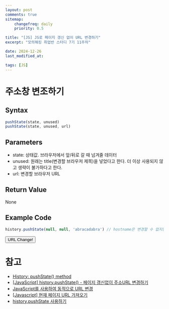 ```yaml
---
layout: post
comments: true
sitemap:
    changefreq: daily
    priority: 0.5

title: "[JS] JS로 페이지 갱신 없이 URL 변경하기"
excerpt: "모의해킹 취업반 스터디 7기 11주차"

date: 2024-12-26
last_modified_at: 

tags: [JS]
---
```


# 주소창 변조하기
## Syntax
```js
pushState(state, unused)
pushState(state, unused, url)
```

## Parameters
* state: 상태값. 브라우저에서 앞/뒤로 갈 때 넘겨줄 데이터
* unused: 원래는 title(변경할 브라우저 제목)을 넣었다고 한다. 더 이상 사용되지 않고 생략이 불가하다고 한다.
* url: 변경할 브라우저 URL

## Return Value
None

## Example Code
```js
history.pushState(null, null, 'abracadabra') // hostname은 변경할 수 없지만 pathname은 변경할 수 있다
```

<button onclick="changeURL()">URL Change!</button>
<script>
    function changeURL() {
        if (location.pathname == '/JS_URL_Falsification/abracadabra') {
            history.back();
        } else {
            history.pushState(null, null, 'abracadabra');
        }
    }
</script>

# 참고
* [History: pushState() method](https://developer.mozilla.org/en-US/docs/Web/API/History/pushState)
* [[JavaScript] history.pushState() - 페이지 갱신없이 주소URL 변경하기](https://mine-it-record.tistory.com/439)
* [JavaScript를 사용하여 동적으로 URL 변경](https://www.tempmail.us.com/ko/javascript/%ED%8E%98%EC%9D%B4%EC%A7%80%EB%A5%BC-%EB%8B%A4%EC%8B%9C-%EB%A1%9C%EB%93%9C%ED%95%98%EC%A7%80-%EC%95%8A%EA%B3%A0-javascript%EC%97%90%EC%84%9C-url-%EC%88%98%EC%A0%95)
* [[Javascript] 현재 페이지 URL 가져오기](https://hianna.tistory.com/464)
* [history.pushState 사용하기](https://jintaewoo.tistory.com/13)